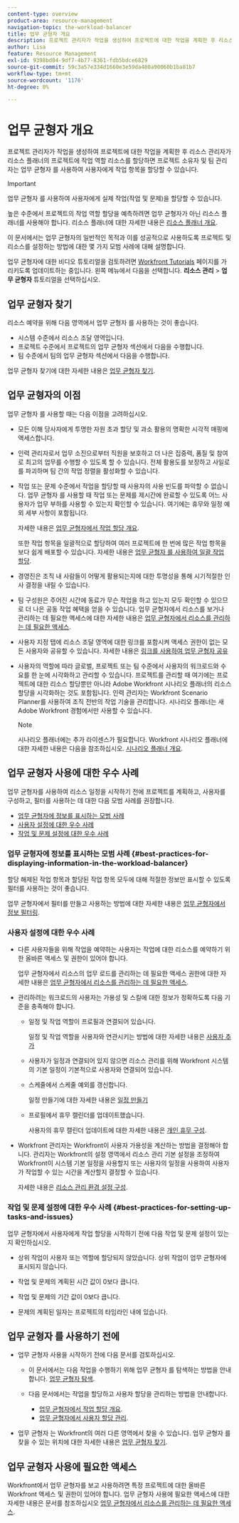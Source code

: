 ```yaml
---
content-type: overview
product-area: resource-management
navigation-topic: the-workload-balancer
title: 업무 균형자 개요
description: 프로젝트 관리자가 작업을 생성하여 프로젝트에 대한 작업을 계획한 후 리소스 관리자가 리소스 플래너의 프로젝트에 작업 역할 리소스를 할당하면 프로젝트 소유자 및 팀 관리자는 업무 균형자 를 사용하여 사용자에게 작업 항목을 할당할 수 있습니다.
author: Lisa
feature: Resource Management
exl-id: 9398bd04-9df7-4b77-8361-fdb5bdce6829
source-git-commit: 59c3a57e334d1660e3e59da480a90060b1ba81b7
workflow-type: tm+mt
source-wordcount: '1176'
ht-degree: 0%

---
```


# 업무 균형자 개요

<!--
<p>(NOTE: this is linked from the UI for the Workload Balancer page. DO NOT CHANGE TITLE OR LINK) </p>
-->

프로젝트 관리자가 작업을 생성하여 프로젝트에 대한 작업을 계획한 후 리소스 관리자가 리소스 플래너의 프로젝트에 작업 역할 리소스를 할당하면 프로젝트 소유자 및 팀 관리자는 업무 균형자 를 사용하여 사용자에게 작업 항목을 할당할 수 있습니다.

>[!IMPORTANT]
>
>업무 균형자 를 사용하여 사용자에게 실제 작업(작업 및 문제)을 할당할 수 있습니다.
>
>높은 수준에서 프로젝트의 작업 역할 할당을 예측하려면 업무 균형자가 아닌 리소스 플래너를 사용해야 합니다. 리소스 플래너에 대한 자세한 내용은 [리소스 플래너 개요](../../resource-mgmt/resource-planning/get-started-resource-planner.md).

이 문서에서는 업무 균형자의 일반적인 목적과 이를 성공적으로 사용하도록 프로젝트 및 리소스를 설정하는 방법에 대한 몇 가지 모범 사례에 대해 설명합니다.

업무 균형자에 대한 비디오 튜토리얼을 검토하려면 [Workfront Tutorials](https://experienceleague.adobe.com/docs/workfront-learn/tutorials-workfront/home.html) 페이지를 가리키도록 업데이트하는 중입니다. 왼쪽 메뉴에서 다음을 선택합니다. **리소스 관리** > **업무 균형자** 튜토리얼을 선택하십시오.

## 업무 균형자 찾기

<!--
<p>(NOTE: This will be taken out when all we will have is one tool - should be replaced by a blurb that says you can add this tool anywhere, in any custom tab, etc (long term dev promise)) </p>
-->

리소스 예약을 위해 다음 영역에서 업무 균형자 를 사용하는 것이 좋습니다.

* 시스템 수준에서 리소스 조달 영역입니다.
* 프로젝트 수준에서 프로젝트의 업무 균형자 섹션에서 다음을 수행합니다.
* 팀 수준에서 팀의 업무 균형자 섹션에서 다음을 수행합니다.

업무 균형자 찾기에 대한 자세한 내용은 [업무 균형자 찾기](../../resource-mgmt/workload-balancer/locate-workload-balancer.md).

## 업무 균형자의 이점

업무 균형자 를 사용할 때는 다음 이점을 고려하십시오.

<!--
<p> Add about the what-if scenarios as a benefit when they become available </p>
-->

* 모든 이해 당사자에게 투명한 자원 초과 할당 및 과소 활용의 명확한 시각적 매핑에 액세스합니다.
* 인력 관리자로서 업무 소진으로부터 직원을 보호하고 더 나은 집중력, 품질 및 참여로 최고의 업무를 수행할 수 있도록 할 수 있습니다. 전체 활용도를 보장하고 사일로를 파괴하며 팀 간의 작업 정렬을 활성화할 수 있습니다.
* 작업 또는 문제 수준에서 작업을 할당할 때 사용자의 사용 빈도를 파악할 수 없습니다. 업무 균형자 를 사용할 때 작업 또는 문제를 제시간에 완료할 수 있도록 어느 사용자가 업무 부하를 사용할 수 있는지 확인할 수 있습니다. 여기에는 휴무와 일정 예외 세부 사항이 포함됩니다.

  자세한 내용은 [업무 균형자에서 작업 할당 개요](../../resource-mgmt/workload-balancer/assign-work-in-workload-balancer.md).

  또한 작업 항목을 일괄적으로 할당하여 여러 프로젝트에 한 번에 많은 작업 항목을 보다 쉽게 배포할 수 있습니다. 자세한 내용은 [업무 균형자 를 사용하여 일괄 작업 할당](../../resource-mgmt/workload-balancer/assign-work-in-workload-balancer-in-bulk.md).

* 경영진은 조직 내 사람들이 어떻게 활용되는지에 대한 투명성을 통해 시기적절한 인사 결정을 내릴 수 있습니다.
* 팀 구성원은 주어진 시간에 동료가 무슨 작업을 하고 있는지 모두 확인할 수 있으므로 더 나은 공동 작업 혜택을 얻을 수 있습니다. 업무 균형자에서 리소스를 보거나 관리하는 데 필요한 액세스에 대한 자세한 내용은 [업무 균형자에서 리소스를 관리하는 데 필요한 액세스](../../resource-mgmt/workload-balancer/access-needed-manage-resources-balancer.md).
* 사용자 지정 탭에 리소스 조달 영역에 대한 링크를 포함시켜 액세스 권한이 없는 모든 사용자와 공유할 수 있습니다. 자세한 내용은 [링크를 사용하여 업무 균형자 공유](../../resource-mgmt/workload-balancer/share-link-for-workload-balancer.md)
* 사용자의 역할에 따라 글로벌, 프로젝트 또는 팀 수준에서 사용자의 워크로드와 수요를 한 눈에 시각화하고 관리할 수 있습니다. 프로젝트를 관리할 때 여기에는 프로젝트에 대한 리소스 할당뿐만 아니라 Adobe Workfront 시나리오 플래너의 리소스 할당을 시각화하는 것도 포함됩니다. 인력 관리자는 Workfront Scenario Planner를 사용하여 조직 전반의 작업 기술을 관리합니다. 시나리오 플래너는 새 Adobe Workfront 경험에서만 사용할 수 있습니다.

  >[!NOTE]
  >
  >  시나리오 플래너에는 추가 라이센스가 필요합니다. Workfront 시나리오 플래너에 대한 자세한 내용은 다음을 참조하십시오. [시나리오 플래너 개요](../../scenario-planner/scenario-planner-overview.md).


## 업무 균형자 사용에 대한 우수 사례

업무 균형자를 사용하여 리소스 일정을 시작하기 전에 프로젝트를 계획하고, 사용자를 구성하고, 필터를 사용하는 데 대한 다음 모범 사례를 권장합니다.

* [업무 균형자에 정보를 표시하는 모범 사례](#best-practices-for-displaying-information-in-the-workload-balancer)
* [사용자 설정에 대한 우수 사례](#best-practices-for-setting-up-users)
* [작업 및 문제 설정에 대한 우수 사례](#best-practices-for-setting-up-tasks-and-issues)

### 업무 균형자에 정보를 표시하는 모범 사례 {#best-practices-for-displaying-information-in-the-workload-balancer}

할당 해제된 작업 항목과 할당된 작업 항목 모두에 대해 적절한 정보만 표시할 수 있도록 필터를 사용하는 것이 좋습니다.

업무 균형자에서 필터를 만들고 사용하는 방법에 대한 자세한 내용은 [업무 균형자에서 정보 필터링](../../resource-mgmt/workload-balancer/filter-information-workload-balancer.md).

### 사용자 설정에 대한 우수 사례

* 다른 사용자들을 위해 작업을 예약하는 사용자는 작업에 대한 리소스를 예약하기 위한 올바른 액세스 및 권한이 있어야 합니다.

  업무 균형자에서 리소스의 업무 로드를 관리하는 데 필요한 액세스 권한에 대한 자세한 내용은 [업무 균형자에서 리소스를 관리하는 데 필요한 액세스](../../resource-mgmt/workload-balancer/access-needed-manage-resources-balancer.md).

* 관리하려는 워크로드의 사용자는 가용성 및 스킬에 대한 정보가 정확하도록 다음 기준을 충족해야 합니다.

   * 일정 및 작업 역할이 프로필과 연결되어 있습니다.

     일정 및 작업 역할을 사용자와 연관시키는 방법에 대한 자세한 내용은 [사용자 추가](../../administration-and-setup/add-users/create-and-manage-users/add-users.md)
   * 사용자가 일정과 연결되어 있지 않으면 리소스 관리를 위해 Workfront 시스템의 기본 일정이 기본적으로 사용자와 연결되어 있습니다.
   * 스케줄에서 스케줄 예외를 갱신합니다.

     일정 만들기에 대한 자세한 내용은 [일정 만들기](../../administration-and-setup/set-up-workfront/configure-timesheets-schedules/create-schedules.md)

   * 프로필에서 휴무 캘린더를 업데이트했습니다.

     사용자의 휴무 캘린더 업데이트에 대한 자세한 내용은 [개인 휴무 구성](../../workfront-basics/manage-your-account-and-profile/configuring-your-user-profile/personal-time-overview.md).

     <!--   
     <div data-mc-conditions="QuicksilverOrClassic.Draft mode">   
     <p>(NOTE: Add another bullet for Costs, when this becomes available:</p>   
     <p>If you want to budget your resources by Cost, you must associate Job Roles with Cost/ Hr. rates. The cost associated with Job Roles assigned to users in your Resource Pools is used to calculate the Budgeted Labor Cost and the Budgeted Cost of the project.For more information about associating job roles with rates, see the article Creating and Managing Job Roles in the new Adobe Workfront experience.For more information about calculating Budgeted Labor Cost, see the article Calculating Budgeted Labor Cost in the new Adobe Workfront experience.For more information about calculating Budgeted Cost, see the article Calculating Budgeted Cost in .) </p>   
     </div>   
     -->

* Workfront 관리자는 Workfront이 사용자 가용성을 계산하는 방법을 결정해야 합니다. 관리자는 Workfront의 설정 영역에서 리소스 관리 기본 설정을 조정하여 Workfront이 시스템 기본 일정을 사용할지 또는 사용자의 일정을 사용하여 사용자가 작업할 수 있는 시간을 계산할지 결정할 수 있습니다.

  자세한 내용은 [리소스 관리 환경 설정 구성](../../administration-and-setup/set-up-workfront/configure-system-defaults/configure-resource-mgmt-preferences.md).

### 작업 및 문제 설정에 대한 우수 사례 {#best-practices-for-setting-up-tasks-and-issues}

업무 균형자에서 사용자에게 작업 할당을 시작하기 전에 다음 작업 및 문제 설정이 있는지 확인하십시오.

* 상위 작업이 사용자 또는 역할에 할당되지 않았습니다. 상위 작업이 업무 균형자에 표시되지 않습니다.
* 작업 및 문제의 계획된 시간 값이 0보다 큽니다.

* 작업 및 문제의 기간 값이 0보다 큽니다.
* 문제의 계획된 일자는 프로젝트의 타임라인 내에 있습니다.

## 업무 균형자 를 사용하기 전에

* 업무 균형자 사용을 시작하기 전에 다음 문서를 검토하십시오.

   * 이 문서에서는 다음 작업을 수행하기 위해 업무 균형자 를 탐색하는 방법을 안내합니다. [업무 균형자 탐색](../workload-balancer/navigate-the-workload-balancer.md).

   * 다음 문서에서는 작업을 할당하고 사용자 할당을 관리하는 방법을 안내합니다.

      * [업무 균형자에서 작업 할당 개요](../workload-balancer/assign-work-in-workload-balancer.md).
      * [업무 균형자에서 사용자 할당 관리](../workload-balancer/manage-user-allocations-workload-balancer.md).

* 업무 균형자 는 Workfront의 여러 다른 영역에서 찾을 수 있습니다. 업무 균형자 를 찾을 수 있는 위치에 대한 자세한 내용은 [업무 균형자 찾기](../../resource-mgmt/workload-balancer/locate-workload-balancer.md).

## 업무 균형자 사용에 필요한 액세스

Workfront에서 업무 균형자를 보고 사용하려면 특정 프로젝트에 대한 올바른 Workfront 액세스 및 권한이 있어야 합니다. 업무 균형자 사용에 필요한 액세스에 대한 자세한 내용은 문서를 참조하십시오 [업무 균형자에서 리소스를 관리하는 데 필요한 액세스](../../resource-mgmt/workload-balancer/access-needed-manage-resources-balancer.md).
